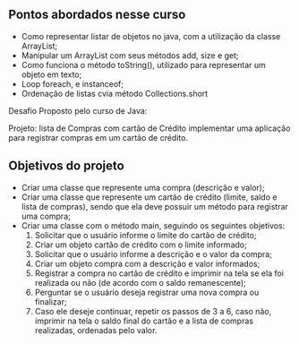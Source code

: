 ## Pontos abordados nesse curso
* Como representar listar de objetos no java, com a utilização da classe ArrayList;
* Manipular um ArrayList com seus métodos add, size e get;
* Como funciona o método toString(), utilizado para representar um objeto em texto;
* Loop foreach, e instanceof;
* Ordenação de listas cvia método Collections.short

Desafio Proposto pelo curso de Java:  

Projeto: lista de Compras com cartão de Crédito
implementar uma aplicação para registrar compras em um cartão de crédito. 

## Objetivos do projeto

- Criar uma classe que represente uma compra (descrição e valor);
- Criar uma classe que represente um cartão de crédito (limite, saldo e lista de compras), sendo que ela deve possuir um método para registrar uma compra;
- Criar uma classe com o método main, seguindo os seguintes objetivos:
  1. Solicitar que o usuário informe o limite do cartão de crédito;
  2. Criar um objeto cartão de crédito com o limite informado;
  3. Solicitar que o usuário informe a descrição e o valor da compra;
  4. Criar um objeto compra com a descrição e valor informados;
  5. Registrar a compra no cartão de crédito e imprimir na tela se ela foi realizada ou não (de acordo com o saldo remanescente);
  6. Perguntar se o usuário deseja registrar uma nova compra ou finalizar;
  7. Caso ele deseje continuar, repetir os passos de 3 a 6, caso não, imprimir na tela o saldo final do cartão e a lista de compras realizadas, ordenadas pelo valor.


